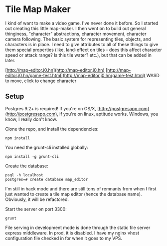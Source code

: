 # Tile Map Maker

I kind of want to make a video game. I've never done it before. So I started out creating this little map-maker. I then went on to build out general thinginess, "character" abstractions, character movement, character camera following. The basic system for representing tiles, objects, and characters is in place. I need to give attributes to all of these things to give them special properties (like, land-effect on tiles - does this affect character speed or attack range? Is this tile water? etc.), but that can be added in later.

[http://map-editor.j0.hn](http://map-editor.j0.hn) 
[http://map-editor.j0.hn/game-test.html](http://map-editor.j0.hn/game-test.html) WASD to move, click to change character

## Setup

Postgres 9.2+ is required! If you're on OS/X, [http://postgresapp.com](http://postgresapp.com), if you're on linux, aptitude works. Windows, you know, I really don't know.

Clone the repo, and install the dependencies:

```
npm install
```

You need the grunt-cli installed globally:

```
npm install -g grunt-cli
```

Create the database:

```
psql -h localhost
postgres=# create database map_editor
```

I'm still in hack mode and there are still tons of remnants from when I first just wanted to create a tile map editor (hence the database name). Obviously, it will be refactored.

Start the server on port 3300:

```
grunt
```

File serving in development mode is done through the static file server express middleware. In prod, it is disabled. I have my nginx vhost configuration file checked in for when it goes to my VPS.
